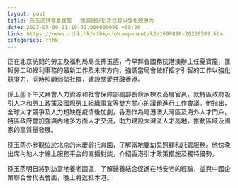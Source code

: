 ```yaml
---
layout: post
title: 孫玉菡拜會夏寶龍　 強調做好招才引智以強化競爭力
date: 2023-05-09 21:19:32.000000000 +08:00
link: https://news.rthk.hk/rthk/ch/component/k2/1699896-20230509.htm
categories: rthk
---
```


正在北京訪問的勞工及福利局局長孫玉菡，今早拜會國務院港澳辦主任夏寶龍，匯報勞工和福利事務的最新工作及未來方向，強調當局會做好招才引智的工作以強化競爭力，同時照顧弱勢社群，建設關愛共融香港。

孫玉菡下午又拜會人力資源和社會保障部副部長俞家棟及高層官員，就特區政府吸引人才和勞工政策及國際勞工組織事宜等雙方關心的議題進行工作會議。他指出，全球人才競爭及人力短缺在疫情後加劇，香港作為粵港澳大灣區及海外人才門戶，特區政府會加強與內地多方面人才交流，助力建設大灣區人才高地，推動區域及國家的高質量發展。

孫玉菡亦參觀位於北京的宋慶齡托育園，了解當地嬰幼兒照顧和託管服務。他傍晚出席內地人才線上服務平台的直播對談，介紹香港引才政策措施及獨特優勢。

孫玉菡明日將到訪當地養老園區，了解醫養結合促進在地安老的經驗，並與中國企業聯合會代表會面，晚上將返抵本港。
